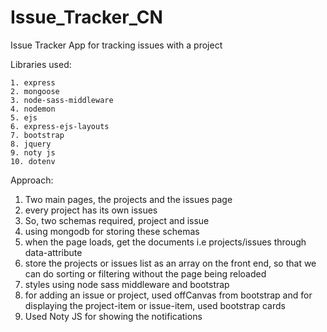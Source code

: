 # Issue_Tracker_CN
 Issue Tracker App for tracking issues with a project



Libraries used:

	1. express
	2. mongoose
	3. node-sass-middleware
	4. nodemon
	5. ejs
	6. express-ejs-layouts
	7. bootstrap
	8. jquery
	9. noty js
    10. dotenv




Approach: 

1) Two main pages, the projects and the issues page
2) every project has its own issues
3) So, two schemas required, project and issue
4) using mongodb for storing these schemas
5) when the page loads, get the documents i.e projects/issues through data-attribute 
6) store the projects or issues list as an array on the front end, so that we can do sorting or filtering without the page  being reloaded
7) styles using node sass middleware and bootstrap
8) for adding an issue or project, used offCanvas from bootstrap and for displaying the project-item or issue-item, used bootstrap cards
9) Used Noty JS for showing the notifications